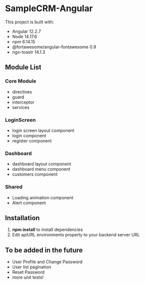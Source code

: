 # SampleCRM-Angular
This project is built with:
- Angular 12.2.7
- Node 14.17.6
- npm 6.14.15
- @fortawesome/angular-fontawesome 0.9
- ngx-toastr 14.1.3

## Module List 

### Core Module
- directives
- guard
- interceptor
- services

### LoginScreen
- login screen layout component
- login component
- register component 


### Dashboard
- dashboard layout component
- dashboard menu component
- customers component

### Shared
- Loading animation component
- Alert component


## Installation
1. **npm install** to install dependencies
2. Edit apiURL environments property to your backend server URL


## To be added in the future
- User Profile and Change Password
- User list pagination
- Reset Password
- more unit tests!
